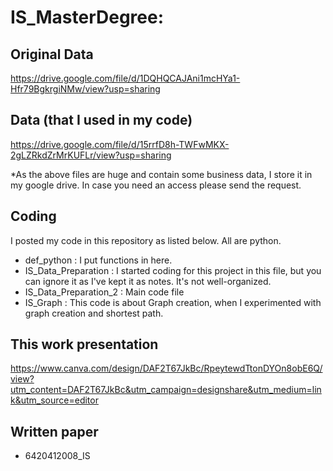 # IS_MasterDegree: 

## Original Data
https://drive.google.com/file/d/1DQHQCAJAni1mcHYa1-Hfr79BgkrgiNMw/view?usp=sharing
## Data (that I used in my code)
https://drive.google.com/file/d/15rrfD8h-TWFwMKX-2gLZRkdZrMrKUFLr/view?usp=sharing

*As the above files are huge and contain some business data, I store it in my google drive. In case you need an access please send the request.

## Coding
I posted my code in this repository as listed below.
All are python.
- def_python : I put functions in here.
- IS_Data_Preparation : I started coding for this project in this file, but you can ignore it as I've kept it as notes. It's not well-organized.
- IS_Data_Preparation_2 : Main code file
- IS_Graph : This code is about Graph creation, when I experimented with graph creation and shortest path.

## This work presentation
https://www.canva.com/design/DAF2T67JkBc/RpeytewdTtonDYOn8obE6Q/view?utm_content=DAF2T67JkBc&utm_campaign=designshare&utm_medium=link&utm_source=editor

## Written paper
- 6420412008_IS


